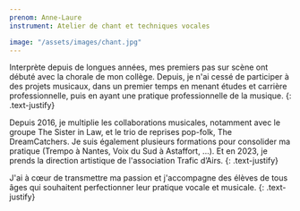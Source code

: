 ```yaml
---
prenom: Anne-Laure
instrument: Atelier de chant et techniques vocales

image: "/assets/images/chant.jpg"
---
```


Interprète depuis de longues années, mes premiers pas sur scène ont débuté avec la chorale de mon collège. Depuis, je n'ai cessé de participer à des projets musicaux, dans un premier temps en menant études et carrière professionnelle, puis en ayant une pratique professionnelle de la musique.
{: .text-justify}

Depuis 2016, je multiplie les collaborations musicales, notamment avec le groupe The Sister in Law, et le trio de reprises pop-folk, The DreamCatchers. Je suis également plusieurs formations pour consolider ma pratique (Trempo à Nantes, Voix du Sud à Astaffort, ...). Et en 2023, je prends la direction artistique de l'association Trafic d’Airs.
{: .text-justify}

J'ai à cœur de transmettre ma passion et j'accompagne des élèves de tous âges qui souhaitent perfectionner leur pratique vocale et musicale.
{: .text-justify}
